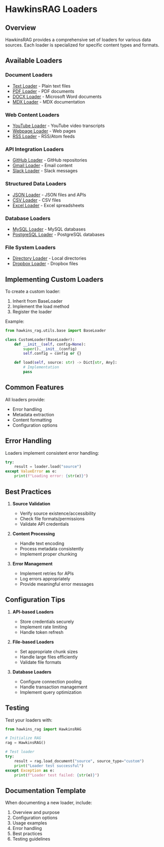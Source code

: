# HawkinsRAG Loaders

## Overview
HawkinsRAG provides a comprehensive set of loaders for various data sources. Each loader is specialized for specific content types and formats.

## Available Loaders

### Document Loaders
- [Text Loader](./text_loader.md) - Plain text files
- [PDF Loader](./pdf_loader.md) - PDF documents
- [DOCX Loader](./docx_loader.md) - Microsoft Word documents
- [MDX Loader](./mdx_loader.md) - MDX documentation

### Web Content Loaders
- [YouTube Loader](./youtube_loader.md) - YouTube video transcripts
- [Webpage Loader](./webpage_loader.md) - Web pages
- [RSS Loader](./rss_loader.md) - RSS/Atom feeds

### API Integration Loaders
- [GitHub Loader](./github_loader.md) - GitHub repositories
- [Gmail Loader](./gmail_loader.md) - Email content
- [Slack Loader](./slack_loader.md) - Slack messages

### Structured Data Loaders
- [JSON Loader](./json_loader.md) - JSON files and APIs
- [CSV Loader](./csv_loader.md) - CSV files
- [Excel Loader](./excel_loader.md) - Excel spreadsheets

### Database Loaders
- [MySQL Loader](./mysql_loader.md) - MySQL databases
- [PostgreSQL Loader](./postgresql_loader.md) - PostgreSQL databases

### File System Loaders
- [Directory Loader](./directory_loader.md) - Local directories
- [Dropbox Loader](./dropbox_loader.md) - Dropbox files

## Implementing Custom Loaders

To create a custom loader:

1. Inherit from BaseLoader
2. Implement the load method
3. Register the loader

Example:
```python
from hawkins_rag.utils.base import BaseLoader

class CustomLoader(BaseLoader):
    def __init__(self, config=None):
        super().__init__(config)
        self.config = config or {}

    def load(self, source: str) -> Dict[str, Any]:
        # Implementation
        pass
```

## Common Features

All loaders provide:
- Error handling
- Metadata extraction
- Content formatting
- Configuration options

## Error Handling

Loaders implement consistent error handling:
```python
try:
    result = loader.load("source")
except ValueError as e:
    print(f"Loading error: {str(e)}")
```

## Best Practices

1. **Source Validation**
   - Verify source existence/accessibility
   - Check file formats/permissions
   - Validate API credentials

2. **Content Processing**
   - Handle text encoding
   - Process metadata consistently
   - Implement proper chunking

3. **Error Management**
   - Implement retries for APIs
   - Log errors appropriately
   - Provide meaningful error messages

## Configuration Tips

1. **API-based Loaders**
   - Store credentials securely
   - Implement rate limiting
   - Handle token refresh

2. **File-based Loaders**
   - Set appropriate chunk sizes
   - Handle large files efficiently
   - Validate file formats

3. **Database Loaders**
   - Configure connection pooling
   - Handle transaction management
   - Implement query optimization

## Testing

Test your loaders with:
```python
from hawkins_rag import HawkinsRAG

# Initialize RAG
rag = HawkinsRAG()

# Test loader
try:
    result = rag.load_document("source", source_type="custom")
    print("Loader test successful")
except Exception as e:
    print(f"Loader test failed: {str(e)}")
```

## Documentation Template

When documenting a new loader, include:
1. Overview and purpose
2. Configuration options
3. Usage examples
4. Error handling
5. Best practices
6. Testing guidelines
